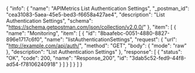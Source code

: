 {
  "info": {
    "name": "APIMetrics List Authentication Settings",
    "_postman_id": "cea31083-5aea-45e5-bed3-f6658a427ae4",
    "description": "List Authentication Settings",
    "schema": "https://schema.getpostman.com/json/collection/v2.0.0/"
  },
  "item": [
    {
      "name": "Monitoring",
      "item": [
        {
          "id": "8baafebc-0051-4880-8827-896e1717c6f0",
          "name": "listAuthenticationSettings",
          "request": {
            "url": "http://example.com/api/auth/",
            "method": "GET",
            "body": {
              "mode": "raw"
            },
            "description": "List Authentication Settings"
          },
          "response": [
            {
              "status": "OK",
              "code": 200,
              "name": "Response_200",
              "id": "3dab5c52-fed9-44f8-ad54-f78106240918"
            }
          ]
        }
      ]
    }
  ]
}